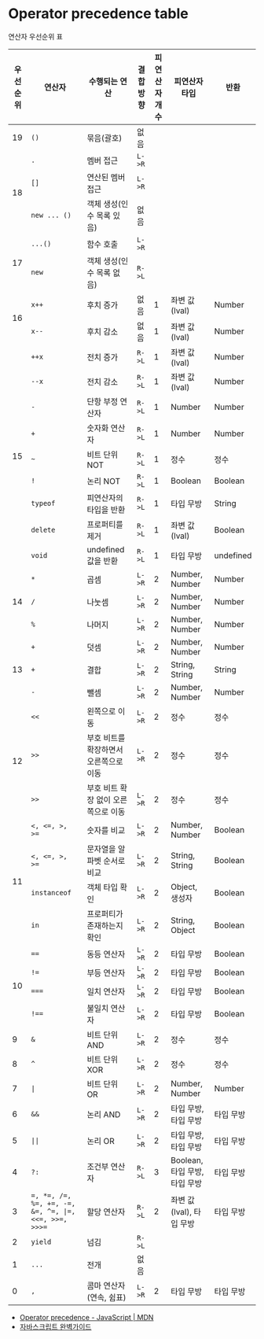 # Operator precedence table

<p class="sub-title">연산자 우선순위 표</p>

<table>
    <colgroup>
        <col style="width: auto;">
        <col style="width: auto;">
        <col style="width: auto;">
        <col style="width: auto;">
        <col style="width: auto;">
        <col style="width: auto;">
        <col style="width: auto;">
    </colgroup>
    <thead>
        <tr>
            <th scope="col">우선순위</th>
            <th scope="col">연산자</th>
            <th scope="col">수행되는 연산</th>
            <th scope="col">결합방향</th>
            <th scope="col">피연산자 개수</th>
            <th scope="col">피연산자 타입</th>
            <th scope="col">반환</th>
        </tr>
    </thead>
    <tbody>
        <tr>
            <td class="center">19</td>
            <td><code>()</code></td>
            <td>묶음(괄호)</td>
            <td class="center">없음</td>
            <td class="center"></td>
            <td></td>
            <td></td>
        </tr>
        <tr>
            <td class="center" rowspan="3">18</td>
            <td><code>.</code></td>
            <td>멤버 접근</td>
            <td class="center"><code>L->R</code></td>
            <td class="center"></td>
            <td></td>
            <td></td>
        </tr>
        <tr>
            <td><code>[]</code></td>
            <td>연산된 멤버 접근</td>
            <td class="center"><code>L->R</code></td>
            <td class="center"></td>
            <td></td>
            <td></td>
        </tr>
        <tr>
            <td><code>new ... ()</code></td>
            <td>객체 생성(인수 목록 있음)</td>
            <td class="center">없음</td>
            <td class="center"></td>
            <td></td>
            <td></td>
        </tr>
        <tr>
            <td class="center" rowspan="2">17</td>
            <td><code>...()</code></td>
            <td>함수 호출</td>
            <td class="center"><code>L->R</code></td>
            <td class="center"></td>
            <td></td>
            <td></td>
        </tr>
        <tr>
            <td><code>new</code></td>
            <td>객체 생성(인수 목록 없음)</td>
            <td class="center"><code>R->L</code></td>
            <td class="center"></td>
            <td></td>
            <td></td>
        </tr>
        <tr>
            <td class="center" rowspan="2">16</td>
            <td><code>x++</code></td>
            <td>후치 증가</td>
            <td class="center">없음</td>
            <td class="center">1</td>
            <td>좌변 값(lval)</td>
            <td>Number</td>
        </tr>
        <tr>
            <td><code>x--</code></td>
            <td>후치 감소</td>
            <td class="center">없음</td>
            <td class="center">1</td>
            <td>좌변 값(lval)</td>
            <td>Number</td>
        </tr>
        <tr>
            <td class="center" rowspan="9">15</td>
            <td><code>++x</code></td>
            <td>전치 증가</td>
            <td class="center"><code>R->L</code></td>
            <td class="center">1</td>
            <td>좌변 값(lval)</td>
            <td>Number</td>
        </tr>
        <tr>
            <td><code>--x</code></td>
            <td>전치 감소</td>
            <td class="center"><code>R->L</code></td>
            <td class="center">1</td>
            <td>좌변 값(lval)</td>
            <td>Number</td>
        </tr>
        <tr>
            <td><code>-</code></td>
            <td>단항 부정 연산자</td>
            <td class="center"><code>R->L</code></td>
            <td class="center">1</td>
            <td>Number</td>
            <td>Number</td>
        </tr>
        <tr>
            <td><code>+</code></td>
            <td>숫자화 연산자</td>
            <td class="center"><code>R->L</code></td>
            <td class="center">1</td>
            <td>Number</td>
            <td>Number</td>
        </tr>
        <tr>
            <td><code>~</code></td>
            <td>비트 단위 NOT</td>
            <td class="center"><code>R->L</code></td>
            <td class="center">1</td>
            <td>정수</td>
            <td>정수</td>
        </tr>
        <tr>
            <td><code>!</code></td>
            <td>논리 NOT</td>
            <td class="center"><code>R->L</code></td>
            <td class="center">1</td>
            <td>Boolean</td>
            <td>Boolean</td>
        </tr>
        <tr>
            <td><code>typeof</code></td>
            <td>피연산자의 타입을 반환</td>
            <td class="center"><code>R->L</code></td>
            <td class="center">1</td>
            <td>타입 무방</td>
            <td>String</td>
        </tr>
        <tr>
            <td><code>delete</code></td>
            <td>프로퍼티를 제거</td>
            <td class="center"><code>R->L</code></td>
            <td class="center">1</td>
            <td>좌변 값(lval)</td>
            <td>Boolean</td>
        </tr>
        <tr>
            <td><code>void</code></td>
            <td>undefined 값을 반환</td>
            <td class="center"><code>R->L</code></td>
            <td class="center">1</td>
            <td>타입 무방</td>
            <td>undefined</td>
        </tr>
        <tr>
            <td class="center" rowspan="3">14</td>
            <td><code>*</code></td>
            <td>곱셈</td>
            <td class="center"><code>L->R</code></td>
            <td class="center">2</td>
            <td>Number, Number</td>
            <td>Number</td>
        </tr>
        <tr>
            <td><code>/</code></td>
            <td>나눗셈</td>
            <td class="center"><code>L->R</code></td>
            <td class="center">2</td>
            <td>Number, Number</td>
            <td>Number</td>
        </tr>
        <tr>
            <td><code>%</code></td>
            <td>나머지</td>
            <td class="center"><code>L->R</code></td>
            <td class="center">2</td>
            <td>Number, Number</td>
            <td>Number</td>
        </tr>
        <tr>
            <td class="center" rowspan="3">13</td>
            <td><code>+</code></td>
            <td>덧셈</td>
            <td class="center"><code>L->R</code></td>
            <td class="center">2</td>
            <td>Number, Number</td>
            <td>Number</td>
        </tr>
        <tr>
            <td><code>+</code></td>
            <td>결합</td>
            <td class="center"><code>L->R</code></td>
            <td class="center">2</td>
            <td>String, String</td>
            <td>String</td>
        </tr>
        <tr>
            <td><code>-</code></td>
            <td>뺄셈</td>
            <td class="center"><code>L->R</code></td>
            <td class="center">2</td>
            <td>Number, Number</td>
            <td>Number</td>
        </tr>
        <tr>
            <td class="center" rowspan="3">12</td>
            <td><code><<</code></td>
            <td>왼쪽으로 이동</td>
            <td class="center"><code>L->R</code></td>
            <td class="center">2</td>
            <td>정수</td>
            <td>정수</td>
        </tr>
        <tr>
            <td><code>>></code></td>
            <td>부호 비트를 확장하면서 오른쪽으로 이동</td>
            <td class="center"><code>L->R</code></td>
            <td class="center">2</td>
            <td>정수</td>
            <td>정수</td>
        </tr>
        <tr>
            <td><code>>></code></td>
            <td>부호 비트 확장 없이 오른쪽으로 이동</td>
            <td class="center"><code>L->R</code></td>
            <td class="center">2</td>
            <td>정수</td>
            <td>정수</td>
        </tr>
        <tr>
            <td class="center" rowspan="4">11</td>
            <td><code>&lt;, &lt;=, &gt;, &gt;=</code></td>
            <td>숫자를 비교</td>
            <td class="center"><code>L->R</code></td>
            <td class="center">2</td>
            <td>Number, Number</td>
            <td>Boolean</td>
        </tr>
        <tr>
            <td><code>&lt;, &lt;=, &gt;, &gt;=</code></td>
            <td>문자열을 알파벳 순서로 비교</td>
            <td class="center"><code>L->R</code></td>
            <td class="center">2</td>
            <td>String, String</td>
            <td>Boolean</td>
        </tr>
        <tr>
            <td><code>instanceof</code></td>
            <td>객체 타입 확인</td>
            <td class="center"><code>L->R</code></td>
            <td class="center">2</td>
            <td>Object, 생성자</td>
            <td>Boolean</td>
        </tr>
        <tr>
            <td><code>in</code></td>
            <td>프로퍼티가 존재하는지 확인</td>
            <td class="center"><code>L->R</code></td>
            <td class="center">2</td>
            <td>String, Object</td>
            <td>Boolean</td>
        </tr>
        <tr>
            <td class="center" rowspan="4">10</td>
            <td><code>==</code></td>
            <td>동등 연산자</td>
            <td class="center"><code>L->R</code></td>
            <td class="center">2</td>
            <td>타입 무방</td>
            <td>Boolean</td>
        </tr>
        <tr>
            <td><code>!=</code></td>
            <td>부등 연산자</td>
            <td class="center"><code>L->R</code></td>
            <td class="center">2</td>
            <td>타입 무방</td>
            <td>Boolean</td>
        </tr>
        <tr>
            <td><code>===</code></td>
            <td>일치 연산자</td>
            <td class="center"><code>L->R</code></td>
            <td class="center">2</td>
            <td>타입 무방</td>
            <td>Boolean</td>
        </tr>
        <tr>
            <td><code>!==</code></td>
            <td>불일치 연산자</td>
            <td class="center"><code>L->R</code></td>
            <td class="center">2</td>
            <td>타입 무방</td>
            <td>Boolean</td>
        </tr>
        <tr>
            <td class="center">9</td>
            <td><code>&</code></td>
            <td>비트 단위 AND</td>
            <td class="center"><code>L->R</code></td>
            <td class="center">2</td>
            <td>정수</td>
            <td>정수</td>
        </tr>
        <tr>
            <td class="center">8</td>
            <td><code>^</code></td>
            <td>비트 단위 XOR</td>
            <td class="center"><code>L->R</code></td>
            <td class="center">2</td>
            <td>정수</td>
            <td>정수</td>
        </tr>
        <tr>
            <td class="center">7</td>
            <td><code>|</code></td>
            <td>비트 단위 OR</td>
            <td class="center"><code>L->R</code></td>
            <td class="center">2</td>
            <td>Number, Number</td>
            <td>Number</td>
        </tr>
        <tr>
            <td class="center">6</td>
            <td><code>&&</code></td>
            <td>논리 AND</td>
            <td class="center"><code>L->R</code></td>
            <td class="center">2</td>
            <td>타입 무방, 타입 무방</td>
            <td>타입 무방</td>
        </tr>
        <tr>
            <td class="center">5</td>
            <td><code>||</code></td>
            <td>논리 OR</td>
            <td class="center"><code>L->R</code></td>
            <td class="center">2</td>
            <td>타입 무방, 타입 무방</td>
            <td>타입 무방</td>
        </tr>
        <tr>
            <td class="center">4</td>
            <td><code>?:</code></td>
            <td>조건부 연산자</td>
            <td class="center"><code>R->L</code></td>
            <td class="center">3</td>
            <td>Boolean, 타입 무방, 타입 무방</td>
            <td>타입 무방</td>
        </tr>
        <tr>
            <td class="center">3</td>
            <td><code>=, *=, /=, %=, +=, -=, &=, ^=, |=, <<=, >>=, >>>=</code></td>
            <td>할당 연산자</td>
            <td class="center"><code>R->L</code></td>
            <td class="center">2</td>
            <td>좌변 값(lval), 타입 무방</td>
            <td>타입 무방</td>
        </tr>
        <tr>
            <td class="center">2</td>
            <td><code>yield</code></td>
            <td>넘김</td>
            <td class="center"><code>R->L</code></td>
            <td class="center"></td>
            <td></td>
            <td></td>
        </tr>
        <tr>
            <td class="center">1</td>
            <td><code>...</code></td>
            <td>전개</td>
            <td class="center">없음</td>
            <td class="center"></td>
            <td></td>
            <td></td>
        </tr>
        <tr>
            <td class="center">0</td>
            <td><code>,</code></td>
            <td>콤마 연산자(연속, 쉼표)</td>
            <td class="center"><code>L->R</code></td>
            <td class="center">2</td>
            <td>타입 무방</td>
            <td>타입 무방</td>
        </tr>
    </tbody>
</table>

* [Operator precedence - JavaScript | MDN](https://developer.mozilla.org/en-US/docs/Web/JavaScript/Reference/Operators/Operator_Precedence)
* [자바스크립트 완벽가이드](http://www.stilson.net/documentation/javascript.pdf)